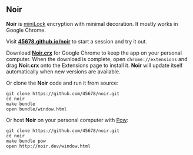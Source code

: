 Noir
----

__Noir__ is [miniLock](https://minilock.io) encryption with minimal decoration.
It mostly works in Google Chrome.

Visit [__45678.github.io/noir__](https://45678.github.io/noir) to start a session and try it out.

Download [__Noir.crx__](https://45678.github.io/noir/Noir.crx) for Google Chrome to keep the app on your personal computer.
When the download is complete, open `chrome://extensions` and drag __Noir.crx__ onto the Extensions page to install it.
__Noir__ will update itself automatically when new versions are available.

Or clone the __Noir__ code and run it from source:

    git clone https://github.com/45678/noir.git
    cd noir
    make bundle
    open bundle/window.html

Or host __Noir__ on your personal computer with [Pow](http://pow.cx/):

    git clone https://github.com/45678/noir.git
    cd noir
    make bundle pow
    open http://noir.dev/window.html
